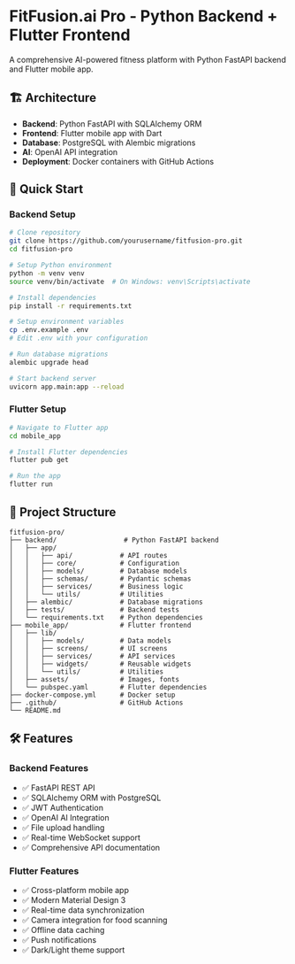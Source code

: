 # FitFusion.ai Pro - Python Backend + Flutter Frontend

A comprehensive AI-powered fitness platform with Python FastAPI backend and Flutter mobile app.

## 🏗️ Architecture

- **Backend**: Python FastAPI with SQLAlchemy ORM
- **Frontend**: Flutter mobile app with Dart
- **Database**: PostgreSQL with Alembic migrations
- **AI**: OpenAI API integration
- **Deployment**: Docker containers with GitHub Actions

## 🚀 Quick Start

### Backend Setup

```bash
# Clone repository
git clone https://github.com/yourusername/fitfusion-pro.git
cd fitfusion-pro

# Setup Python environment
python -m venv venv
source venv/bin/activate  # On Windows: venv\Scripts\activate

# Install dependencies
pip install -r requirements.txt

# Setup environment variables
cp .env.example .env
# Edit .env with your configuration

# Run database migrations
alembic upgrade head

# Start backend server
uvicorn app.main:app --reload
```

### Flutter Setup

```bash
# Navigate to Flutter app
cd mobile_app

# Install Flutter dependencies
flutter pub get

# Run the app
flutter run
```

## 📁 Project Structure

```
fitfusion-pro/
├── backend/                 # Python FastAPI backend
│   ├── app/
│   │   ├── api/            # API routes
│   │   ├── core/           # Configuration
│   │   ├── models/         # Database models
│   │   ├── schemas/        # Pydantic schemas
│   │   ├── services/       # Business logic
│   │   └── utils/          # Utilities
│   ├── alembic/            # Database migrations
│   ├── tests/              # Backend tests
│   └── requirements.txt    # Python dependencies
├── mobile_app/             # Flutter frontend
│   ├── lib/
│   │   ├── models/         # Data models
│   │   ├── screens/        # UI screens
│   │   ├── services/       # API services
│   │   ├── widgets/        # Reusable widgets
│   │   └── utils/          # Utilities
│   ├── assets/             # Images, fonts
│   └── pubspec.yaml        # Flutter dependencies
├── docker-compose.yml      # Docker setup
├── .github/                # GitHub Actions
└── README.md
```

## 🛠️ Features

### Backend Features
- ✅ FastAPI REST API
- ✅ SQLAlchemy ORM with PostgreSQL
- ✅ JWT Authentication
- ✅ OpenAI AI Integration
- ✅ File upload handling
- ✅ Real-time WebSocket support
- ✅ Comprehensive API documentation

### Flutter Features
- ✅ Cross-platform mobile app
- ✅ Modern Material Design 3
- ✅ Real-time data synchronization
- ✅ Camera integration for food scanning
- ✅ Offline data caching
- ✅ Push notifications
- ✅ Dark/Light theme support

